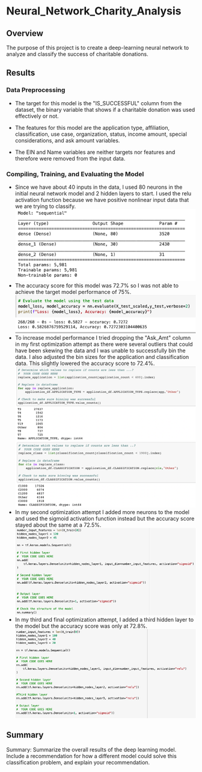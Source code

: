 # Neural_Network_Charity_Analysis
## Overview
The purpose of this project is to create a deep-learning neural network to analyze and classify the success of charitable donations.

## Results

### Data Preprocessing
   - The target for this model is the "IS_SUCCESSFUL" column from the dataset, the binary variable that shows if a charitable donation was used effectively or not. 

   - The features for this model are the application type, affiliation, classification, use case, organization, status, income amount, special considerations, and ask amount variables. 
   - The EIN and Name variables are neither targets nor features and therefore were removed from the input data. 

### Compiling, Training, and Evaluating the Model
   - Since we have about 40 inputs in the data, I used 80 neurons in the initial neural network model and 2 hidden layers to start. I used the relu activation function because we have positive nonlinear input data that we are trying to classify. 
<br> ![](Resources/model_summary.png)
   - The accuracy score for this model was 72.7% so I was not able to achieve the target model performance of 75%. 
<br> ![](Resources/model_accuracy.png)
   - To increase model performance I tried dropping the "Ask_Amt" column in my first optimization attempt as there were several outliers that could have been skewing the data and I was unable to successfully bin the data. I also adjusted the bin sizes for the application and classification data. This slightly lowered the accuracy score to 72.4%.
<br> ![](Resources/optimization1a.png)
<br> ![](Resources/optimization1b.png)
   - In my second optimization attempt I added more neurons to the model and used the sigmoid activation function instead but the accuracy score stayed about the same at a 72.5%.
<br> ![](Resources/optimization2.png)
   - In my third and final optimization attempt, I added a third hidden layer to the model but the accuracy score was only at 72.8%.
<br> ![](Resources/optimization_3.png)
   
## Summary
Summary: Summarize the overall results of the deep learning model. Include a recommendation for how a different model could solve this classification problem, and explain your recommendation.
